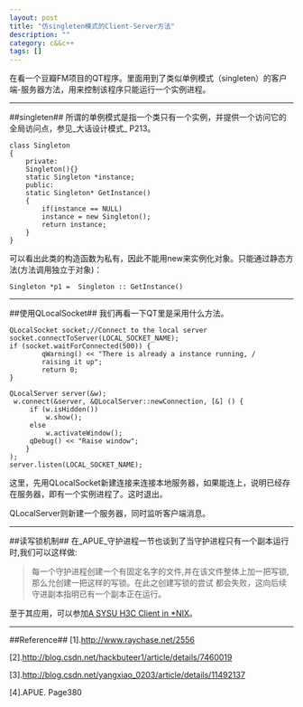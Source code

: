 ```yaml
---
layout: post
title: "仿singleten模式的Client-Server方法"
description: ""
category: c&&c++
tags: []
---
```


在看一个豆瓣FM项目的QT程序。里面用到了类似单例模式（singleten）的客户端-服务器方法，用来控制该程序只能运行一个实例进程。

------------------------------------------------
##singleten##
所谓的单例模式是指一个类只有一个实例，并提供一个访问它的全局访问点，参见_大话设计模式_ P213。

```
class Singleton
{
    private:
    Singleton(){}
    static Singleton *instance;
    public:
    static Singleton* GetInstance()
    {
        if(instance == NULL)
        instance = new Singleton();
        return instance;
    }
}
```

可以看出此类的构造函数为私有，因此不能用new来实例化对象。只能通过静态方法(方法调用独立于对象)：

` Singleton *p1 =  Singleton :: GetInstance() `

------------------------------------------------
##使用QLocalSocket##
我们再看一下QT里是采用什么方法。

```
QLocalSocket socket;//Connect to the local server
socket.connectToServer(LOCAL_SOCKET_NAME);
if (socket.waitForConnected(500)) {
        qWarning() << "There is already a instance running, /
        raising it up";
        return 0;
}

QLocalServer server(&w);
 w.connect(&server, &QLocalServer::newConnection, [&] () {
     if (w.isHidden())
         w.show();
     else
         w.activateWindow();
     qDebug() << "Raise window";
    }
);
server.listen(LOCAL_SOCKET_NAME);

```

这里，先用QLocalSocket新建连接来连接本地服务器，如果能连上，说明已经存在服务器，即有一个实例进程了。这时退出。

QLocalServer则新建一个服务器，同时监听客户端消息。

---------------------------------------------------

##读写锁机制##
在_APUE_守护进程一节也谈到了当守护进程只有一个副本运行时,我们可以这样做:

> 每一个守护进程创建一个有固定名字的文件,并在该文件整体上加一把写锁,那么允创建一把这样的写锁。在此之创建写锁的尝试
都会失败，这向后续守进副本指明已有一个副本正在运行。

至于其应用，可以参加[A SYSU H3C Client in *NIX](https://github.com/zonyitoo/sysuh3c/blob/cpp0x/src/main.cpp)。



------------------------------------------------------------------------
##Reference##
[1].http://www.raychase.net/2556

[2].http://blog.csdn.net/hackbuteer1/article/details/7460019

[3].http://blog.csdn.net/yangxiao_0203/article/details/11492137

[4].APUE. Page380

